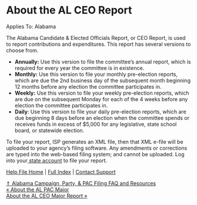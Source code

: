 About the AL CEO Report
==========

Applies To: Alabama

The Alabama Candidate & Elected Officials Report, or CEO Report, is used to report contributions and expenditures. This report has several versions to choose from.

* **Annually:** Use this version to file the committee’s annual report, which is required for every year the committee is in existence.
* **Monthly:** Use this version to file your monthly pre-election reports, which are due the 2nd business day of the subsequent month beginning 12 months before any election the committee participates in.
* **Weekly:** Use this version to file your weekly pre-election reports, which are due on the subsequent Monday for each of the 4 weeks before any election the committee participates in.
* **Daily**: Use this version to file your daily pre-election reports, which are due beginning 8 days before an election when the committee spends or receives funds in excess of $5,000 for any legislative, state school board, or statewide election.

To file your report, ISP generates an XML file, then that XML e-file will be uploaded to your agency’s filing software. Any amendments or corrections are typed into the web-based filing system; and cannot be uploaded. Log into your[ state account](https://fcpa.alabamavotes.gov/CampaignFinance/UserLogin.aspx) to file your report. 

[Help File Home](/help/) | [Full Index](/Help-File-Directory/) | [Contact Support](mailto:support@ISPolitical.com)

[⇑ Alabama Campaign, Party, & PAC Filing FAQ and Resources](/Alabama-Campaign-Party-PAC-Filing-FAQ-and-Resources)  
[« About the AL PAC Major](/About-the-AL-PAC-Major)  
[About the AL CEO Major Report »](/About-the-AL-CEO-Major-Report)
